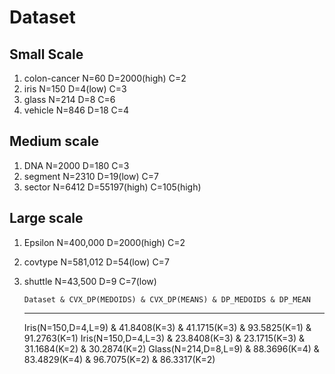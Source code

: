 Dataset 
=========================

Small Scale
-----------
1. colon-cancer N=60 D=2000(high) C=2
2. iris N=150 D=4(low) C=3
3. glass N=214 D=8 C=6
4. vehicle N=846 D=18 C=4


Medium scale
----------
1. DNA N=2000 D=180 C=3 
2. segment N=2310 D=19(low) C=7
3. sector N=6412 D=55197(high) C=105(high)

Large scale
----------
1. Epsilon N=400,000 D=2000(high) C=2
2. covtype N=581,012 D=54(low) C=7
3. shuttle N=43,500 D=9 C=7(low)


       Dataset & CVX_DP(MEDOIDS) & CVX_DP(MEANS) & DP_MEDOIDS & DP_MEAN 
    ---------------------------------------------------------------------
    Iris(N=150,D=4,L=9) & 41.8408(K=3) & 41.1715(K=3) & 93.5825(K=1) & 91.2763(K=1)
    Iris(N=150,D=4,L=3) & 23.8408(K=3) & 23.1715(K=3) & 31.1684(K=2) & 30.2874(K=2)
    Glass(N=214,D=8,L=9) & 88.3696(K=4) & 83.4829(K=4) & 96.7075(K=2) & 86.3317(K=2)


